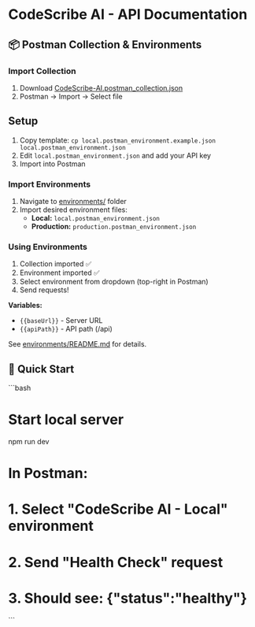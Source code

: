# CodeScribe AI - API Documentation

## 📦 Postman Collection & Environments

### Import Collection
1. Download [CodeScribe-AI.postman_collection.json](./CodeScribe-AI.postman_collection.json)
2. Postman → Import → Select file

## Setup
1. Copy template: `cp local.postman_environment.example.json local.postman_environment.json`
2. Edit `local.postman_environment.json` and add your API key
3. Import into Postman

### Import Environments
1. Navigate to [environments/](./environments/) folder
2. Import desired environment files:
   - **Local:** `local.postman_environment.json`
   - **Production:** `production.postman_environment.json`

### Using Environments
1. Collection imported ✅
2. Environment imported ✅
3. Select environment from dropdown (top-right in Postman)
4. Send requests!

**Variables:**
- `{{baseUrl}}` - Server URL
- `{{apiPath}}` - API path (/api)

See [environments/README.md](./environments/README.md) for details.

## 🚀 Quick Start

\`\`\`bash
# Start local server
npm run dev

# In Postman:
# 1. Select "CodeScribe AI - Local" environment
# 2. Send "Health Check" request
# 3. Should see: {"status":"healthy"}
\`\`\`